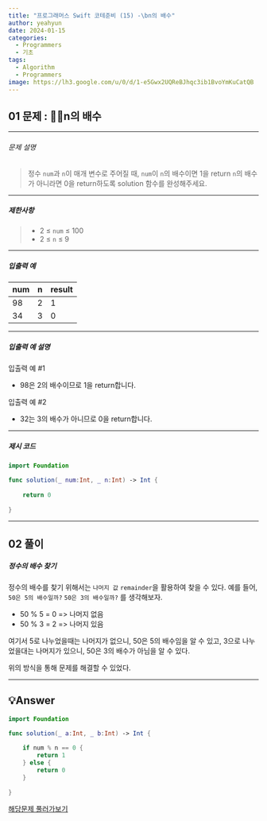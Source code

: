 ```yaml
---
title: "프로그래머스 Swift 코테준비 (15) -\bn의 배수"
author: yeahyun
date: 2024-01-15
categories:
  - Programmers
  - 기초
tags:
  - Algorithm
  - Programmers
image: https://lh3.google.com/u/0/d/1-e5Gwx2UQReBJhqc3ib1BvoYmKuCatQB
---
```

## 01 문제 : n의 배수
---
###### 문제 설명

>정수 `num`과 `n`이 매개 변수로 주어질 때, `num`이 `n`의 배수이면 1을 return `n`의 배수가 아니라면 0을 return하도록 solution 함수를 완성해주세요.

- ---
##### 제한사항

>- 2 ≤ `num` ≤ 100
>- 2 ≤ `n` ≤ 9



---

##### 입출력 예
|num|n|result|
|---|---|---|
|98|2|1|
|34|3|0|

---
##### 입출력 예 설명

입출력 예 #1
- 98은 2의 배수이므로 1을 return합니다.

입출력 예 #2
- 32는 3의 배수가 아니므로 0을 return합니다.

---

##### 제시 코드

```swift
import Foundation

func solution(_ num:Int, _ n:Int) -> Int {
    
    return 0
    
}
```


---
## 02 풀이 

##### 정수의 배수 찾기

정수의 배수를 찾기 위해서는 `나머지 값` `remainder`을 활용하여 찾을 수 있다.
예를 들어, `50은 5의 배수일까?` `50은 3의 배수일까?` 를 생각해보자.

- 50 % 5 = 0  => 나머지 없음
- 50 % 3 = 2 => 나머지 있음

여기서 5로 나누었을때는 나머지가 없으니, 50은 5의 배수임을 알 수 있고,
3으로 나누었을대는 나머지가 있으니, 50은 3의 배수가 아님을 알 수 있다.

위의 방식을 통해 문제를 해결할 수 있었다.
 

---

## 💡Answer

```swift
import Foundation

func solution(_ a:Int, _ b:Int) -> Int {
    
    if num % n == 0 {
        return 1
    } else {
        return 0
    }
    
}
```


[해당문제 풀러가보기](https://school.programmers.co.kr/learn/courses/30/lessons/181937)


